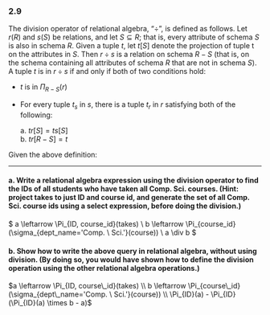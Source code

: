 ### 2.9

The division operator of relational algebra, “$\div$”, is defined as follows. Let $r(R)$ and $s(S)$ be relations, and let $S \subseteq R$; that is, every attribute of schema $S$ is also in schema $R$. Given a tuple $t$, let $t[S]$ denote the projection of tuple t on the attributes in $S$. Then $r \div s$ is a relation on schema $R − S$ (that is, on the schema containing all attributes of schema $R$ that are not in schema $S$). A tuple $t$ is in $r \div s$ if and only if both of two conditions hold:

- $t$ is in $\Pi_{R−S}(r)$ 
-  For every tuple $t_s$ in $s$, there is a tuple $t_r$ in $r$ satisfying both of the following:

    a. $tr[S] = ts[S]$  
    b. $tr[R − S] = t$

Given the above definition:

---

#### a. Write a relational algebra expression using the division operator to find the IDs of all students who have taken all Comp. Sci. courses. (Hint: project takes to just ID and course id, and generate the set of all Comp. Sci. course ids using a select expression, before doing the division.)

$
a \leftarrow \Pi_{ID, course\_id}(takes) \\
b \leftarrow \Pi_{course\_id}(\sigma_{dept\_name='Comp. \ Sci.'}(course)) \\
a \div b
$

#### b. Show how to write the above query in relational algebra, without using division. (By doing so, you would have shown how to define the division operation using the other relational algebra operations.)

$a \leftarrow \Pi_{ID, course\_id}(takes) \\
b \leftarrow \Pi_{course\_id}(\sigma_{dept\_name='Comp. \ Sci.'}(course)) \\
\Pi_{ID}(a) - \Pi_{ID}(\Pi_{ID}(a) \times b - a)$